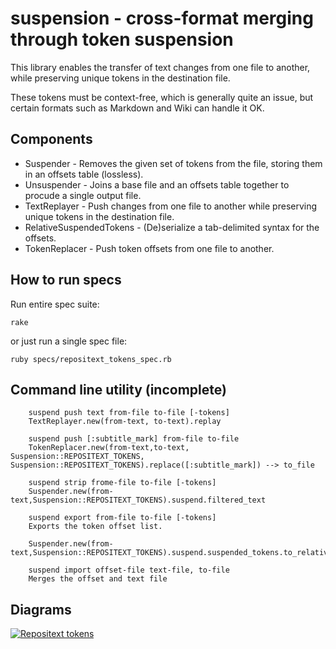 # suspension - cross-format merging through token suspension

This library enables the transfer of text changes from one file to another,
while preserving unique tokens in the destination file.

These tokens must be context-free, which is generally quite an issue, but certain
formats such as Markdown and Wiki can handle it OK.

## Components

* Suspender - Removes the given set of tokens from the file, storing them in an
  offsets table (lossless).
* Unsuspender - Joins a base file and an offsets table together to procude a
  single output file.
* TextReplayer - Push changes from one file to another while preserving unique
  tokens in the destination file.
* RelativeSuspendedTokens - (De)serialize a tab-delimited syntax for the offsets.
* TokenReplacer - Push token offsets from one file to another.

## How to run specs

Run entire spec suite:

    rake

or just run a single spec file:

    ruby specs/repositext_tokens_spec.rb


## Command line utility (incomplete)

		suspend push text from-file to-file [-tokens]
		TextReplayer.new(from-text, to-text).replay

		suspend push [:subtitle_mark] from-file to-file
		TokenReplacer.new(from-text,to-text, Suspension::REPOSITEXT_TOKENS, Suspension::REPOSITEXT_TOKENS).replace([:subtitle_mark]) --> to_file

		suspend strip frome-file to-file [-tokens]
		Suspender.new(from-text,Suspension::REPOSITEXT_TOKENS).suspend.filtered_text

		suspend export from-file to-file [-tokens]
		Exports the token offset list.

		Suspender.new(from-text,Suspension::REPOSITEXT_TOKENS).suspend.suspended_tokens.to_relative.serialize

		suspend import offset-file text-file, to-file
		Merges the offset and text file

## Diagrams

[![Repositext tokens](https://raw.github.com/imazen/suspension/master/doc/images/rt_tokens.png)](https://raw.github.com/imazen/suspension/master/doc/images/rt_tokens.png)
